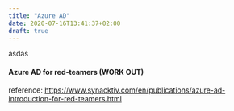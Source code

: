 ```yaml
---
title: "Azure AD"
date: 2020-07-16T13:41:37+02:00
draft: true
---
```

asdas

#### Azure AD for red-teamers (WORK OUT)
reference: https://www.synacktiv.com/en/publications/azure-ad-introduction-for-red-teamers.html
